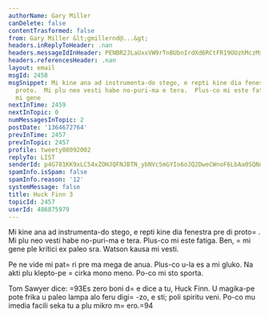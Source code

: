 ```yaml
---
authorName: Gary Miller
canDelete: false
contentTrasformed: false
from: Gary Miller &lt;gmillernd@...&gt;
headers.inReplyToHeader: .nan
headers.messageIdInHeader: PENBR2JLaUxxVW9rTnBUbnIrdXd6RCtFR19OUzhMczMxWlVROXhpQ05meXZ4NjVnUzloZ0BtYWlsLmdtYWlsLmNvbT4=
headers.referencesHeader: .nan
layout: email
msgId: 2458
msgSnippet: Mi kine ana ad instrumenta-do stego, e repti kine dia fenestra pre di
  proto.  Mi plu neo vesti habe no-puri-ma e tera.  Plus-co mi este fatiga.  Ben,
  mi gene
nextInTime: 2459
nextInTopic: 0
numMessagesInTopic: 2
postDate: '1364672764'
prevInTime: 2457
prevInTopic: 2457
profile: tweety08092002
replyTo: LIST
senderId: p4G781KK9xLC54xZOHJQFNJBTN_ybNVc5mGYIo6oJQ2DweCWnoF6LbAa0SQNqMOSbKQRnmSGyrc-YraxUZuQUavlfXm4cScU
spamInfo.isSpam: false
spamInfo.reason: '12'
systemMessage: false
title: Huck Finn 3
topicId: 2457
userId: 486875979
---
```


Mi kine ana ad instrumenta-do stego, e repti kine dia fenestra pre di
proto=
.  Mi plu neo vesti habe no-puri-ma e tera.  Plus-co mi este
fatiga.  Ben, =
mi gene ple kritici ex paleo sra. Watson kausa mi vesti.

Pe ne vide mi pat=
ri pre ma mega de anua.  Plus-co u-la es a mi gluko.
Na akti plu klepto-pe =
cirka mono meno.  Po-co mi sto sporta.

Tom Sawyer dice:  =93Es zero boni d=
e dice a tu, Huck Finn.  U magika-pe
pote frika u paleo lampa alo feru digi=
-zo, e sti; poli spiritu veni.
Po-co mu imedia facili seka tu a plu mikro m=
ero.=94

